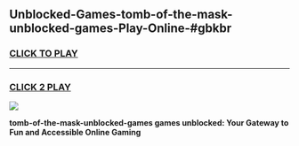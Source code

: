 
## Unblocked-Games-tomb-of-the-mask-unblocked-games-Play-Online-#gbkbr
<h3>
<a href="https://premium.freeplayer.one?title=tomb-of-the-mask-unblocked-games&ref=24F">CLICK TO PLAY</a></h3>
<hr>

<h3>
<a href="https://premium.freeplayer.one?title=tomb-of-the-mask-unblocked-games&ref=24F">CLICK 2 PLAY</a>
  
</h3>

<a href="https://premium.freeplayer.one?title=tomb-of-the-mask-unblocked-games&ref=24F/"><img src="https://clearcache.store/games.png"></a>


**tomb-of-the-mask-unblocked-games games unblocked: Your Gateway to Fun and Accessible Online Gaming**
